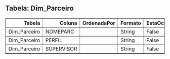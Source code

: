 
## Tabela: Dim_Parceiro
<div class="table-responsive">
<table border="1" class="dataframe styled-table">
  <thead>
    <tr style="text-align: right;">
      <th>Tabela</th>
      <th>Coluna</th>
      <th>OrdenadaPor</th>
      <th>Formato</th>
      <th>EstaOculto</th>
      <th>Expressao</th>
    </tr>
  </thead>
  <tbody>
    <tr>
      <td>Dim_Parceiro</td>
      <td>NOMEPARC</td>
      <td></td>
      <td>String</td>
      <td>False</td>
      <td></td>
    </tr>
    <tr>
      <td>Dim_Parceiro</td>
      <td>PERFIL</td>
      <td></td>
      <td>String</td>
      <td>False</td>
      <td></td>
    </tr>
    <tr>
      <td>Dim_Parceiro</td>
      <td>SUPERVISOR</td>
      <td></td>
      <td>String</td>
      <td>False</td>
      <td></td>
    </tr>
  </tbody>
</table>
</div>
            